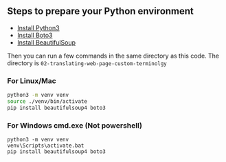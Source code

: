 ## Steps to prepare your Python environment

- [Install Python3](https://www.python.org/downloads/)
- [Install Boto3](https://pypi.org/project/boto3/)
- [Install BeautifulSoup](https://www.crummy.com/software/BeautifulSoup/bs4/doc/#installing-beautiful-soup)

Then you can run a few commands in the same directory as this code. The directory is `02-translating-web-page-custom-terminolgy` 

### For Linux/Mac

```bash
python3 -m venv venv
source ./venv/bin/activate
pip install beautifulsoup4 boto3
```

### For Windows cmd.exe (Not powershell)

```
python3 -m venv venv
venv\Scripts\activate.bat
pip install beautifulsoup4 boto3 
```
